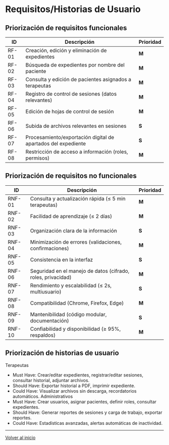 # Requisitos/Historias de Usuario

## Priorización de requisitos funcionales

| ID    | Descripción                                                   | Prioridad |
| ----- | ------------------------------------------------------------- | --------- |
| RF-01 | Creación, edición y eliminación de expedientes                | **M**     |
| RF-02 | Búsqueda de expedientes por nombre del paciente               | **M**     |
| RF-03 | Consulta y edición de pacientes asignados a terapeutas        | **M**     |
| RF-04 | Registro de control de sesiones (datos relevantes)            | **M**     |
| RF-05 | Edición de hojas de control de sesión                         | **M**     |
| RF-06 | Subida de archivos relevantes en sesiones                     | **S**     |
| RF-07 | Procesamiento/exportación digital de apartados del expediente | **S**     |
| RF-08 | Restricción de acceso a información (roles, permisos)         | **M**     |

## Priorización de requisitos no funcionales

| ID     | Descripción                                                  | Prioridad |
| ------ | ------------------------------------------------------------ | --------- |
| RNF-01 | Consulta y actualización rápida (≤ 5 min terapeutas)         | **M**     |
| RNF-02 | Facilidad de aprendizaje (≤ 2 días)                          | **M**     |
| RNF-03 | Organización clara de la información                         | **S**     |
| RNF-04 | Minimización de errores (validaciones, confirmaciones)       | **M**     |
| RNF-05 | Consistencia en la interfaz                                  | **S**     |
| RNF-06 | Seguridad en el manejo de datos (cifrado, roles, privacidad) | **M**     |
| RNF-07 | Rendimiento y escalabilidad (≤ 2s, multiusuario)             | **S**     |
| RNF-08 | Compatibilidad (Chrome, Firefox, Edge)                       | **M**     |
| RNF-09 | Mantenibilidad (código modular, documentación)               | **S**     |
| RNF-10 | Confiabilidad y disponibilidad (≥ 95%, respaldos)            | **M**     |

## Priorización de historias de usuario

Terapeutas
* Must Have: Crear/editar expedientes, registrar/editar sesiones, consultar historial, adjuntar archivos.
* Should Have: Exportar historial a PDF, imprimir expediente.
* Could Have: Visualizar archivos sin descarga, recordatorios automáticos.
Administrativos
* Must Have: Crear usuarios, asignar pacientes, definir roles, consultar expedientes.
* Should Have: Generar reportes de sesiones y carga de trabajo, exportar reportes.
* Could Have: Estadísticas avanzadas, alertas automáticas de inactividad.

---
[Volver al inicio](../README.md)
